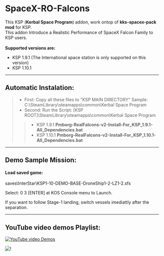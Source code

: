 # SpaceX-RO-Falcons
This KSP (**Kerbal Space Program**) addon, work ontop of **kks-spacex-pack mod** for KSP.<br>
This addon Introduce a Realistic Performance of SpaceX Falcon Family to KSP users.<br>
<br>
**Supported versions are:**
- KSP 1.9.1 (The International space station is only supported on this version)<br>
- KSP 1.10.1<br>

----
<h2>Automatic Instalation:</h2>


>- First: Copy all these files to "KSP MAIN DIRECTORY" Sample: C:\SteamLibrary\steamapps\common\Kerbal Space Program<br>
>- Second: Run the Script: [KSP ROOT]\SteamLibrary\steamapps\common\Kerbal Space Program<br>
 >>- KSP 1.9.1  **Pmborg-RealFalcons-v2-Install-For_KSP_1.9.1-All_Dependencies.bat**<br>
 >>- KSP 1.10.1 **Pmborg-RealFalcons-v2-Install-For_KSP_1.10.1-All_Dependencies.bat**<br>
			
----
<h2>Demo Sample Mission:</h2>
<h4>Load saved game:</h4>
saves\InterStar\KSP1-10-DEMO-BASE-DroneShip1-2-LZ1-2.sfs<br>

Select: 0 3 [ENTER] at KOS Console menu to Launch.

If you want to follow Stage-1 landing, switch vessels imediattly after the separation.


----
<h2>YouTube video demos Playlist:</h2>

[![YouTube video Demos](blob:https://imgur.com/2e364972-9526-46f9-be95-8cb1b43dc7d2)](https://www.youtube.com/playlist?list=PLKyZSZ3Rbi6afgvRnMc2XUgyUA8dcYNkP)

![!](https://i.imgur.com/Qd0NqYw.png)
